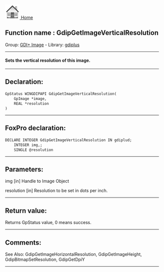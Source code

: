 [<img src="../../images/home.png"> Home ](https://github.com/VFPX/Win32API)  

## Function name : GdipGetImageVerticalResolution
Group: [GDI+ Image](../../functions_group.md#GDIplus_Image)  -  Library: [gdiplus](../../libraries.md#gdiplus)  
***  


#### Sets the vertical resolution of this image.
***  


## Declaration:
```foxpro  
GpStatus WINGDIPAPI GdipGetImageVerticalResolution(
	GpImage *image,
	REAL *resolution
)  
```  
***  


## FoxPro declaration:
```foxpro  
DECLARE INTEGER GdipGetImageVerticalResolution IN gdiplud;
	INTEGER img,;
	SINGLE @resolution  
```  
***  


## Parameters:
img
[in] Handle to Image Object

resolution
[in] Resolution to be set in dots per inch.  
***  


## Return value:
Returns GpStatus value, 0 means success.  
***  


## Comments:
See Also: GdipGetImageHorizontalResolution, GdipGetImageHeight, GdipBitmapSetResolution, GdipGetDpiY   
  
***  

